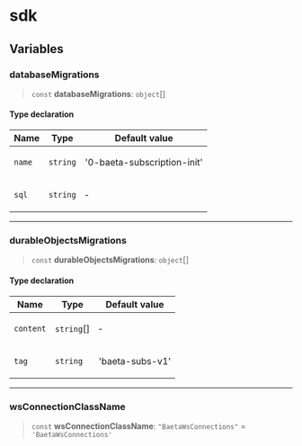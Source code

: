 # sdk

## Variables

### databaseMigrations

> `const` **databaseMigrations**: `object`[]

#### Type declaration

<table>
<thead>
<tr>
<th>Name</th>
<th>Type</th>
<th>Default value</th>
</tr>
</thead>
<tbody>
<tr>
<td>

`name`

</td>
<td>

`string`

</td>
<td>

'0-baeta-subscription-init'

</td>
</tr>
<tr>
<td>

`sql`

</td>
<td>

`string`

</td>
<td>

&hyphen;

</td>
</tr>
</tbody>
</table>

---

### durableObjectsMigrations

> `const` **durableObjectsMigrations**: `object`[]

#### Type declaration

<table>
<thead>
<tr>
<th>Name</th>
<th>Type</th>
<th>Default value</th>
</tr>
</thead>
<tbody>
<tr>
<td>

`content`

</td>
<td>

`string`[]

</td>
<td>

&hyphen;

</td>
</tr>
<tr>
<td>

`tag`

</td>
<td>

`string`

</td>
<td>

'baeta-subs-v1'

</td>
</tr>
</tbody>
</table>

---

### wsConnectionClassName

> `const` **wsConnectionClassName**: `"BaetaWsConnections"` = `'BaetaWsConnections'`
